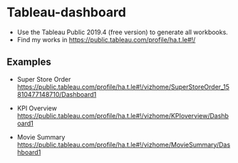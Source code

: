 # Tableau-dashboard
- Use the Tableau Public 2019.4 (free version) to generate all workbooks.
- Find my works in https://public.tableau.com/profile/ha.t.le#!/

## Examples
- Super Store Order <br>
https://public.tableau.com/profile/ha.t.le#!/vizhome/SuperStoreOrder_15810477148710/Dashboard1

- KPI Overview <br>
https://public.tableau.com/profile/ha.t.le#!/vizhome/KPIoverview/Dashboard1

- Movie Summary <br>
https://public.tableau.com/profile/ha.t.le#!/vizhome/MovieSummary/Dashboard1
